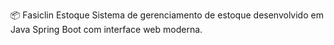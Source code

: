 📦 Fasiclin Estoque
Sistema de gerenciamento de estoque desenvolvido em Java Spring Boot com interface web moderna.
